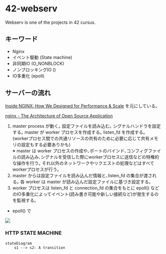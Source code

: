 # 42-webserv
Webserv is one of the projects in 42 cursus.

## キーワード

- Nginx
- イベント駆動 (State machine)
- 非同期IO (O_NONBLOCK)
- ノンブロッキングIO ()
- IO多重化 (epoll)

## サーバーの流れ

[Inside NGINX: How We Designed for Performance & Scale](https://www.nginx.com/blog/inside-nginx-how-we-designed-for-performance-scale/) を元にしている｡

[nginx - The Architecture of Open Source Application](https://www.aosabook.org/en/nginx.html)

1. master process が動く｡ 設定ファイルを読み込む｡ シグナルハンドラを設定する｡ master が worker プロセスを作成する｡ listen_fd を作成する｡ (workerプロセス間での共通リソースの共有のために必要に応じて共有メモリの設定もする必要ありかも)
    <br>※ master は worker プロセスの作成や､ポートのバインド､コンフィグファイルの読み込み､シグナルを受信した際にworkerプロセスに送信などの特権的な操作を行う｡ それ以外のネットワークやリクエストの処理などはすべてworkerプロセスが行う｡
1. master からは設定ファイルを読み込んだ情報と､listen_fd の集合が渡される｡ 各 worker は master が読み込んだ設定ファイルに基づき設定する｡
1. worker プロセスは listen_fd と connection_fd の集合をもとに epoll() などのIO多重化によってイベント(読み書き可能や新しい接続など)が発生するのを監視する｡
  - epoll() で

![](https://www.nginx.com/wp-content/uploads/2015/06/infographic-Inside-NGINX_nonblocking.png)

### HTTP STATE MACHINE

```mermaid
stateDiagram
    s1 --> s2: A transition
```
